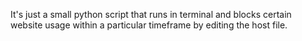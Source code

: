 It's just a small python script that runs in terminal and blocks certain website usage within a particular timeframe by editing the host file.
